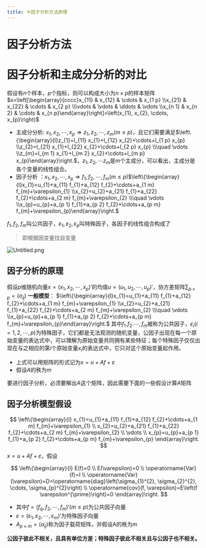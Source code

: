 ```yaml
---
title: 🪅因子分析方法原理
---
```

# 因子分析方法

# 因子分析和主成分分析的对比

 假设有$n$个样本，$p$个指标，则可以构成大小为$n \times p$的样本矩阵
$x=\left[\begin{array}{cccc}x_{11} & x_{12} & \cdots & x_{1 p} \\x_{21} & x_{22} & \cdots & x_{2 p} \\\vdots & \vdots & \ddots & \vdots \\x_{n 1} & x_{n 2} & \cdots & x_{n p}\end{array}\right]=\left(x_{1}, x_{2}, \cdots, x_{p}\right)$

- 主成分分析: $x_{1}, x_{2}, \cdots, x_{p} \Rightarrow z_{1}, z_{2}, \cdots, z_{m}(m \leq p)$，且它们需要满足$\left\{\begin{array}{l}z_{1}=l_{11} x_{1}+l_{12} x_{2}+\cdots+l_{1 p} x_{p} \\z_{2}=l_{21} x_{1}+l_{22} x_{2}+\cdots+l_{2 p} x_{p} \\\quad \vdots \\z_{m}=l_{m 1} x_{1}+l_{m 2} x_{2}+\cdots+l_{m p} x_{p}\end{array}\right.$，$z_1,z_2,\cdots z_m$是$m$个主成分，可以看出，主成分是各个变量的线性组合。
- 因子分析 ：$x_{1}, x_{2}, \cdots, x_{p} \Rightarrow f_{1}, f_{2}, \cdots, f_{m}(m \leq p)$$\left\{\begin{array}{l}x_{1}=u_{1}+a_{11} f_{1}+a_{12} f_{2}+\cdots+a_{1 m} f_{m}+\varepsilon_{1} \\x_{2}=u_{2}+a_{21} f_{1}+a_{22} f_{2}+\cdots+a_{2 m} f_{m}+\varepsilon_{2} \\\quad \vdots \\x_{p}=u_{p}+a_{p 1} f_{1}+a_{p 2} f_{2}+\cdots+a_{p m} f_{m}+\varepsilon_{p}\end{array}\right.$

$f_1,f_2,f_m$叫公共因子，$\varepsilon_{1},\varepsilon_{2},\varepsilon_{p}$叫特殊因子，各因子的线性组合构成了
> 即根据因变量找自变量

![Untitled.png](https://picbed-1303839378.cos.ap-nanjing.myqcloud.com/picbed/202207182207782.png)

## 因子分析的原理

假设$p$维随机向量$x=(x_1,x_2,\cdots,x_p)'$的均值$u=(u_1,u_2,\cdots,u_p)'$，协方差矩阵$\sum_{p \times p}=(\sigma_{ij})$
**一般模型**：
$\left\{\begin{array}{l}x_{1}=u_{1}+a_{11} f_{1}+a_{12} f_{2}+\cdots+a_{1 m} f_{m}+\varepsilon_{1} \\x_{2}=u_{2}+a_{21} f_{1}+a_{22} f_{2}+\cdots+a_{2 m} f_{m}+\varepsilon_{2} \\\quad \vdots \\x_{p}=u_{p}+a_{p 1} f_{1}+a_{p 2} f_{2}+\cdots+a_{p m} f_{m}+\varepsilon_{p}\end{array}\right.$
其中$f_1.f_2.\cdots,f_m$被称为公共因子，$\varepsilon_{i}(i=1,2,\cdots,p)$为特殊因子，它们都是无法观测的随机变量，公因子出现在每一个原始变量的表达式中，可以理解为原始变量共同拥有某些特征；每个特殊因子仅仅出现在与之相应的第$i$个原始变量$x_i$的表达式中，它只对这个原始变量起作用。

- 上式可以用矩阵的形式记为$x=u+Af+\varepsilon$
- 假设$A$的秩为$m$

要进行因子分析，必须要解出$A$这个矩阵，因此需要下面的一些假设计算$A$矩阵
## 因子分析模型假设
$$
\left\{\begin{array}{l}
x_{1}=u_{1}+a_{11} f_{1}+a_{12} f_{2}+\cdots+a_{1 m} f_{m}+\varepsilon_{1} \\
x_{2}=u_{2}+a_{21} f_{1}+a_{22} f_{2}+\cdots+a_{2 m} f_{m}+\varepsilon_{2} \\
\vdots \\
x_{p}=u_{p}+a_{p 1} f_{1}+a_{p 2} f_{2}+\cdots+a_{p m} f_{m}+\varepsilon_{p}
\end{array}\right.
$$
$x=u+A f+\varepsilon$，假设

$$
\left\{\begin{array}{l}
E(f)=0 \\
E(\varepsilon)=0 \\
\operatorname{Var}(f)=I \\
\operatorname{Var}(\varepsilon)=D=\operatorname{diag}\left(\sigma_{1}^{2}, \sigma_{2}^{2}, \cdots, \sigma_{p}^{2}\right) \\
\operatorname{cov}(f, \varepsilon)=E\left(f \varepsilon^{\prime}\right)=0
\end{array}\right.
$$

- 其中$f=(f_q,f_2,\cdots,f_m)'(m \leq p)$为公共因子向量
- $\varepsilon=(\varepsilon_1,\varepsilon_2,\cdots,\varepsilon_m)'$为特殊因子向量
- $A_{p \times m}=(a_{ij})$称为因子载荷矩阵，并假设A的秩为$m$

**公因子彼此不相关，且具有单位方差；特殊因子彼此不相关且与公因子也不相关。**

